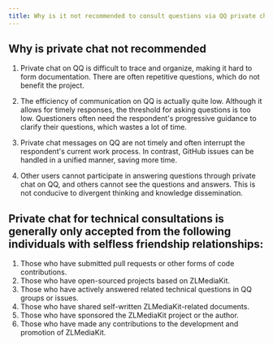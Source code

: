 ```yaml
---
title: Why is it not recommended to consult questions via QQ private chat?
---
```


## Why is private chat not recommended

1. Private chat on QQ is difficult to trace and organize, making it hard to form documentation. There are often repetitive questions, which do not benefit the project.

2. The efficiency of communication on QQ is actually quite low. Although it allows for timely responses, the threshold for asking questions is too low. Questioners often need the respondent's progressive guidance to clarify their questions, which wastes a lot of time.

3. Private chat messages on QQ are not timely and often interrupt the respondent's current work process. In contrast, GitHub issues can be handled in a unified manner, saving more time.

4. Other users cannot participate in answering questions through private chat on QQ, and others cannot see the questions and answers. This is not conducive to divergent thinking and knowledge dissemination.

## Private chat for technical consultations is generally only accepted from the following individuals with selfless friendship relationships:

1. Those who have submitted pull requests or other forms of code contributions.
2. Those who have open-sourced projects based on ZLMediaKit.
3. Those who have actively answered related technical questions in QQ groups or issues.
4. Those who have shared self-written ZLMediaKit-related documents.
5. Those who have sponsored the ZLMediaKit project or the author.
6. Those who have made any contributions to the development and promotion of ZLMediaKit.
